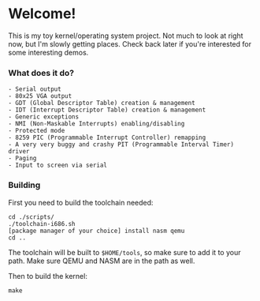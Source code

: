 # Welcome!

This is my toy kernel/operating system project. Not much to look at right now,
but I'm slowly getting places. Check back later if you're interested for some
interesting demos.

### What does it do?

```
- Serial output
- 80x25 VGA output
- GDT (Global Descriptor Table) creation & management
- IDT (Interrupt Descriptor Table) creation & management
- Generic exceptions
- NMI (Non-Maskable Interrupts) enabling/disabling
- Protected mode
- 8259 PIC (Programmable Interrupt Controller) remapping
- A very very buggy and crashy PIT (Programmable Interval Timer) driver
- Paging
- Input to screen via serial
```

### Building

First you need to build the toolchain needed:
```
cd ./scripts/
./toolchain-i686.sh
[package manager of your choice] install nasm qemu
cd ..
```
The toolchain will be built to `$HOME/tools`, so make sure to add it to your path.
Make sure QEMU and NASM are in the path as well.

Then to build the kernel:
```
make
```
